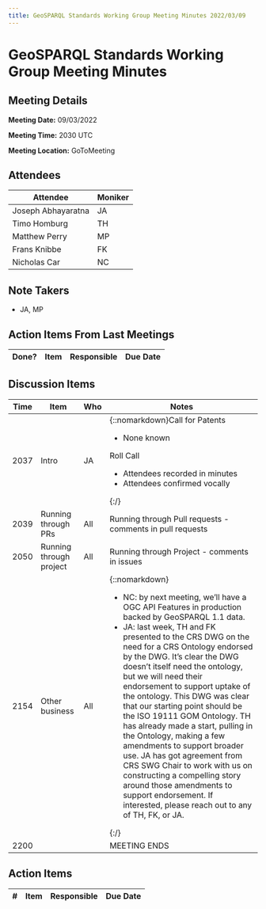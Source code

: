 ```yaml
---
title: GeoSPARQL Standards Working Group Meeting Minutes 2022/03/09
---
```

# GeoSPARQL Standards Working Group Meeting Minutes
## Meeting Details
**Meeting Date:** 09/03/2022

**Meeting Time:** 2030 UTC

**Meeting Location:** GoToMeeting  

## Attendees

| Attendee | Moniker |
| ---- | ---- |
| Joseph Abhayaratna | JA |
| Timo Homburg | TH |
| Matthew Perry | MP |
| Frans Knibbe | FK |
| Nicholas Car | NC |

## Note Takers
- JA, MP

## Action Items From Last Meetings

| Done? | Item | Responsible | Due Date |
| ---- | ---- | ---- | --- |


## Discussion Items

| Time | Item | Who | Notes |
| ---- | ---- | ---- | ---- |
| 2037 | Intro | JA | {::nomarkdown}Call for Patents<ul><li>None known</li></ul>Roll Call<ul><li>Attendees recorded in minutes</li><li>Attendees confirmed vocally</li></ul>{:/} |
| 2039 | Running through PRs | All | Running through Pull requests - comments in pull requests |
| 2050 | Running through project | All | Running through Project - comments in issues |
| 2154 | Other business | All | {::nomarkdown}<ul><li>NC: by next meeting, we’ll have a OGC API Features in production backed by GeoSPARQL 1.1 data.</li><li>JA: last week, TH and FK presented to the CRS DWG on the need for a CRS Ontology endorsed by the DWG. It’s clear the DWG doesn’t itself need the ontology, but we will need their endorsement to support uptake of the ontology. This DWG was clear that our starting point should be the ISO 19111 GOM Ontology. TH has already made a start, pulling in the Ontology, making a few amendments to support broader use. JA has got agreement from CRS SWG Chair to work with us on constructing a compelling story around those amendments to support endorsement. If interested, please reach out to any of TH, FK, or JA.</li></ul>{:/} |
| 2200 | | | MEETING ENDS |

## Action Items

| \# | Item | Responsible | Due Date |
| ---- | ---- | ---- | ---- |
